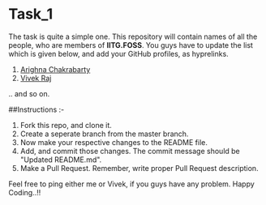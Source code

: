 # Task_1

The task is quite a simple one. This repository will contain names of all the people, who are members of **IITG.FOSS**. You guys have to update the list which is given below, and add your GitHub profiles, as hyprelinks.

1. [Arighna Chakrabarty](https://github.com/ArighnaIITG)
2. [Vivek Raj](https://github.com/codervivek)

.. and so on.

##Instructions :-

1. Fork this repo, and clone it.
2. Create a seperate branch from the master branch.
3. Now make your respective changes to the README file.
4. Add, and commit those changes. The commit message should be "Updated README.md".
5. Make a Pull Request. Remember, write proper Pull Request description.

Feel free to ping either me or Vivek, if you guys have any problem.
Happy Coding..!!
